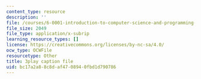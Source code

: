 ```yaml
---
content_type: resource
description: ''
file: /courses/6-0001-introduction-to-computer-science-and-programming-in-python-fall-2016/bc17a2a88c8daf4708940fbd1d790786_F-_PKUUM-qY.srt
file_size: 2049
file_type: application/x-subrip
learning_resource_types: []
license: https://creativecommons.org/licenses/by-nc-sa/4.0/
ocw_type: OCWFile
resourcetype: Other
title: 3play caption file
uid: bc17a2a8-8c8d-af47-0894-0fbd1d790786
---
```

